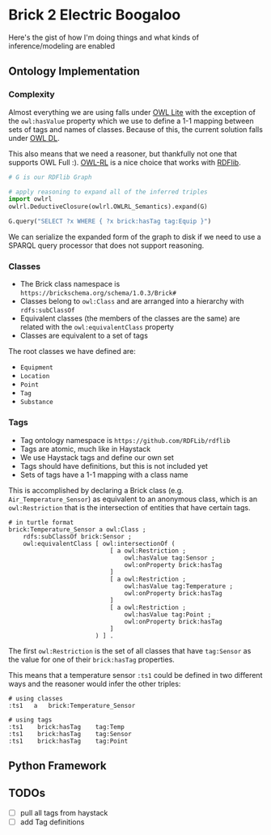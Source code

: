 # Brick 2 Electric Boogaloo

Here's the gist of how I'm doing things and what kinds of inference/modeling are enabled

## Ontology Implementation

### Complexity

Almost everything we are using falls under [OWL Lite](https://www.w3.org/TR/owl-ref/#Sublanguage-def) with the exception of the `owl:hasValue` property which we use to define a 1-1 mapping between sets of tags and names of classes.
Because of this, the current solution falls under [OWL DL](https://www.w3.org/TR/owl-ref/#hasValue-def).

This also means that we need a reasoner, but thankfully not one that supports OWL Full :).
[OWL-RL](https://owl-rl.readthedocs.io/en/latest/owlrl.html) is a nice choice that works with [RDFlib](https://github.com/RDFLib/rdflib).


```python
# G is our RDFlib Graph

# apply reasoning to expand all of the inferred triples
import owlrl
owlrl.DeductiveClosure(owlrl.OWLRL_Semantics).expand(G)

G.query("SELECT ?x WHERE { ?x brick:hasTag tag:Equip }")
```

We can serialize the expanded form of the graph to disk if we need to use a SPARQL query processor that does not support reasoning.

### Classes

- The Brick class namespace is `https://brickschema.org/schema/1.0.3/Brick#`
- Classes belong to `owl:Class` and are arranged into a hierarchy with `rdfs:subClassOf`
- Equivalent classes (the members of the classes are the same) are related with the `owl:equivalentClass` property
- Classes are equivalent to a set of tags

The root classes we have defined are:

- `Equipment`
- `Location`
- `Point`
- `Tag`
- `Substance`

### Tags

- Tag ontology namespace is `https://github.com/RDFLib/rdflib`
- Tags are atomic, much like in Haystack
- We use Haystack tags and define our own set
- Tags should have definitions, but this is not included yet
- Sets of tags have a 1-1 mapping with a class name



This is accomplished by declaring a Brick class (e.g. `Air_Temperature_Sensor`) as equivalent to an anonymous class, which is an `owl:Restriction` that is the intersection of entities that have certain tags.

```
# in turtle format
brick:Temperature_Sensor a owl:Class ;
    rdfs:subClassOf brick:Sensor ;
    owl:equivalentClass [ owl:intersectionOf ( 
                            [ a owl:Restriction ;
                                owl:hasValue tag:Sensor ;
                                owl:onProperty brick:hasTag 
                            ] 
                            [ a owl:Restriction ;
                                owl:hasValue tag:Temperature ;
                                owl:onProperty brick:hasTag 
                            ] 
                            [ a owl:Restriction ;
                                owl:hasValue tag:Point ;
                                owl:onProperty brick:hasTag 
                            ] 
                        ) ] .
```

The first `owl:Restriction` is the set of all classes that have `tag:Sensor` as the value for one of their `brick:hasTag` properties.

This means that a temperature sensor `:ts1` could be defined in two different ways and the reasoner would infer the other triples:

```
# using classes
:ts1   a   brick:Temperature_Sensor

# using tags
:ts1    brick:hasTag    tag:Temp
:ts1    brick:hasTag    tag:Sensor
:ts1    brick:hasTag    tag:Point
```

## Python Framework

## TODOs

- [ ] pull all tags from haystack
- [ ] add Tag definitions
